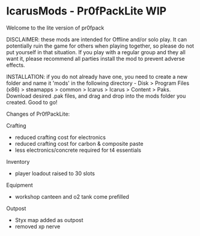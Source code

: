 # IcarusMods - Pr0fPackLite WIP

Welcome to the lite version of pr0fpack

DISCLAIMER: these mods are intended for Offline and/or solo play. It can potentially ruin the game for others when playing together, so please do not put yourself in that situation. If you play with a regular group and they all want it, please recommend all parties install the mod to prevent adverse effects.

INSTALLATION: if you do not already have one, you need to create a new folder and name it 'mods' in the following directory - Disk > Program Files (x86) > steamapps > common > Icarus > Icarus > Content > Paks. Download desired .pak files, and drag and drop into the mods folder you created. Good to go!


Changes of Pr0fPackLite:

Crafting
  - reduced crafting cost for electronics
  - reduced crafting cost for carbon & composite paste
  - less electronics/concrete required for t4 essentials

Inventory
  - player loadout raised to 30 slots

Equipment
  - workshop canteen and o2 tank come prefilled

Outpost
  - Styx map added as outpost
  - removed xp nerve
